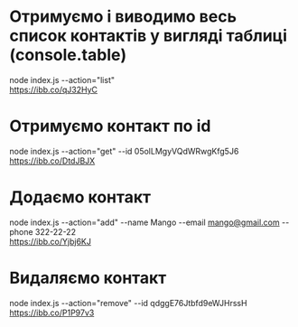 # Отримуємо і виводимо весь список контактів у вигляді таблиці (console.table)
node index.js --action="list"  <br />
https://ibb.co/qJ32HyC

# Отримуємо контакт по id
node index.js --action="get" --id 05olLMgyVQdWRwgKfg5J6  <br />
https://ibb.co/DtdJBJX

# Додаємо контакт
node index.js --action="add" --name Mango --email mango@gmail.com --phone 322-22-22  <br />
https://ibb.co/Yjbj6KJ

# Видаляємо контакт
node index.js --action="remove" --id qdggE76Jtbfd9eWJHrssH  <br />
https://ibb.co/P1P97v3